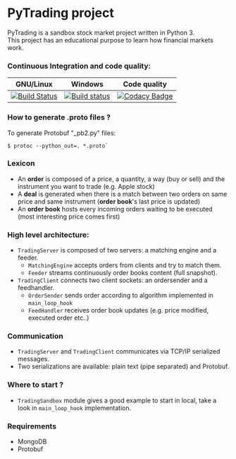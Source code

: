 # PyTrading project

PyTrading is a sandbox stock market project written in Python 3.  
This project has an educational purpose to learn how financial markets work. 

### Continuous Integration and code quality:

| GNU/Linux     | Windows       | Code quality  |
|:-------------:|:-------------:|:-------------:|
| [![Build Status](https://travis-ci.org/RichardDally/PyTrading.svg?branch=master)](https://travis-ci.org/RichardDally/PyTrading)  | [![Build status](https://ci.appveyor.com/api/projects/status/lt43ryv8akxftw90/branch/master?svg=true)](https://ci.appveyor.com/project/RichardDally/pytrading/branch/master) | [![Codacy Badge](https://api.codacy.com/project/badge/Grade/4a222cf711354f8dab9e797759b03ea5)](https://www.codacy.com/manual/RichardDally/PyTrading?utm_source=github.com&amp;utm_medium=referral&amp;utm_content=RichardDally/PyTrading&amp;utm_campaign=Badge_Grade)|

### How to generate .proto files ?
To generate Protobuf "_pb2.py" files:  
```Shell
$ protoc --python_out=. *.proto`
```

### Lexicon

- An **order** is composed of a price, a quantity, a way (buy or sell) and the instrument you want to trade (e.g. Apple stock)
- A **deal** is generated when there is a match between two orders on same price and same instrument (**order book**'s last price is updated)
- An **order book** hosts every incoming orders waiting to be executed (most interesting price comes first)

### High level architecture:
- `TradingServer` is composed of two servers: a matching engine and a feeder.
  - `MatchingEngine` accepts orders from clients and try to match them.
  - `Feeder` streams continuously order books content (full snapshot).
- `TradingClient` connects two client sockets: an ordersender and a feedhandler.
  - `OrderSender` sends order according to algorithm implemented in `main_loop_hook`
  - `FeedHandler` receives order book updates (e.g. price modified, executed order etc..) 

### Communication
- `TradingServer` and `TradingClient` communicates via TCP/IP serialized messages.
- Two serializations are available: plain text (pipe separated) and Protobuf.

### Where to start ?
- `TradingSandbox` module gives a good example to start in local, take a look in `main_loop_hook` implementation.
 
### Requirements
- MongoDB
- Protobuf
